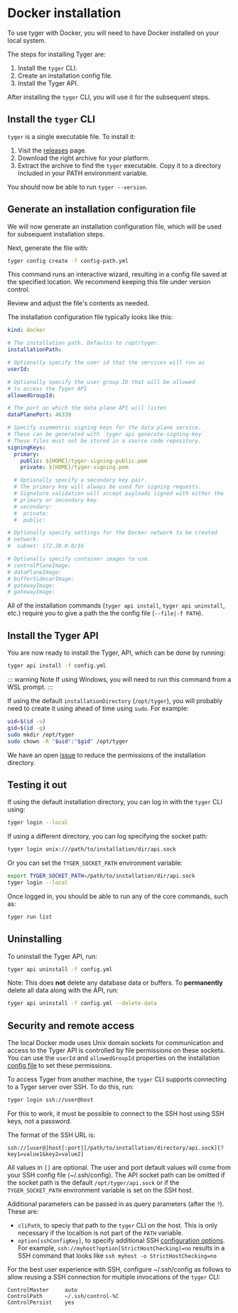 # Docker installation

 To use tyger with Docker, you will need to have Docker installed on your local system.

 The steps for installing Tyger are:

1. Install the `tyger` CLI.
2. Create an installation config file.
5. Install the Tyger API.

After installing the `tyger` CLI, you will use it for the subsequent steps.

## Install the `tyger` CLI

`tyger` is a single executable file. To install it:

1. Visit the [releases](https://github.com/microsoft/tyger/releases) page.
2. Download the right archive for your platform.
3. Extract the archive to find the `tyger` executable. Copy it to a directory
   included in your PATH environment variable.

You should now be able to run `tyger --version`.

## Generate an installation configuration file

We will now generate an installation configuration file, which will be used for
subsequent installation steps.

Next, generate the file with:

```bash
tyger config create -f config-path.yml
```

This command runs an interactive wizard, resulting in a config file saved at the
specified location. We recommend keeping this file under version control.

Review and adjust the file's contents as needed.

The installation configuration file typically looks like this:

```yaml
kind: docker

# The installation path. Defaults to /opt/tyger.
installationPath:

# Optionally specify the user id that the services will run as
userId:

# Optionally specify the user group ID that will be allowed
# to access the Tyger API
allowedGroupId:

# The port on which the data plane API will listen
dataPlanePort: 46339

# Specify asymmetric signing keys for the data plane service.
# These can be generated with `tyger api generate-signing-key`
# These files must not be stored in a source code repository.
signingKeys:
  primary:
    public: ${HOME}/tyger-signing-public.pem
    private: ${HOME}/tyger-signing.pem

  # Optionally specify a secondary key pair.
  # The primary key will always be used for signing requests.
  # Signature validation will accept payloads signed with either the
  # primary or secondary key.
  # secondary:
  #  private:
  #  public:

# Optionally specify settings for the Docker network to be created
# network:
#  subnet: 172.20.0.0/16

# Optionally specify container images to use.
# controlPlaneImage:
# dataPlaneImage:
# bufferSidecarImage:
# gatewayImage:
# gatewayImage:

```

All of the installation commands (`tyger api install`, `tyger api uninstall`,
etc.) require you to give a path the the config file (`--file|-f PATH`).


## Install the Tyger API

You are now ready to install the Tyger, API, which can be done by running:

```bash
tyger api install -f config.yml
```

::: warning Note
If using Windows, you will need to run this command from a WSL prompt.
:::

If using the default `installationDirectory` (`/opt/tyger`), you will probably
need to create it using ahead of time using `sudo`. For example:

```bash
uid=$(id -u)
gid=$(id -g)
sudo mkdir /opt/tyger
sudo chown -R "$uid":"$gid" /opt/tyger
```

We have an open [issue](https://github.com/microsoft/tyger/issues/146) to reduce the permissions of the installation directory.

## Testing it out

If using the default installation directory, you can log in with the `tyger` CLI using:

```bash
tyger login --local
```

If using a different directory, you can log specifying the socket path:

```bash
tyger login unix:///path/to/installation/dir/api.sock
```

Or you can set the `TYGER_SOCKET_PATH` environment variable:

```bash
export TYGER_SOCKET_PATH=/path/to/installation/dir/api.sock
tyger login --local
```

Once logged in, you should be able to run any of the core commands, such as:

```bash
tyger run list
```

## Uninstalling

To uninstall the Tyger API, run:

```bash
tyger api uninstall -f config.yml
```

Note: This does **not** delete any database data or buffers. To **permanently**
delete all data along with the API, run:

```bash
tyger api uninstall -f config.yml --delete-data
```

## Security and remote access

The local Docker mode uses Unix domain sockets for communication and access to
the Tyger API is controlled by file permissions on these sockets. You can use
the `userId` and `allowedGroupId` properties on the installation [config
file](#generate-an-installation-configuration-file) to set these permissions.

To access Tyger from another machine, the `tyger` CLI supports connecting to a
Tyger server over SSH. To do this, run:

```bash
tyger login ssh://user@host
```

For this to work, it must be possible to connect to the SSH host using SSH keys,
not a password.

The format of the SSH URL is:

```
ssh://[user@]host[:port][/path/to/installation/directory/api.sock][?key1=value1&key2=value2]
```

All values in `[]` are optional. The user and port default values will come from
your SSH config file (~/.ssh/config). The API socket path can be omitted if the
socket path is the default `/opt/tyger/api.sock` or if the `TYGER_SOCKET_PATH`
environment variable is set on the SSH host.

Additional parameters can be passed in as query parameters (after the `?`).
These are:

 - `cliPath`, to speciy that path to the `tyger` CLI on the host. This is only
necessary if the localtion is not part of the `PATH` variable.
- `option[sshConfigKey]`, to specify additional SSH
[configuration options](https://www.man7.org/linux/man-pages/man5/ssh_config.5.html).
For example, `ssh://myhost?option[StrictHostChecking]=no` results in a SSH command
that looks like `ssh myhost -o StrictHostChecking=no`

For the best user experience with SSH, configure ~/.ssh/config as follows to
allow reusing a SSH connection for multiple invocations of the `tyger` CLI:

```
ControlMaster     auto
ControlPath       ~/.ssh/control-%C
ControlPersist    yes
```
